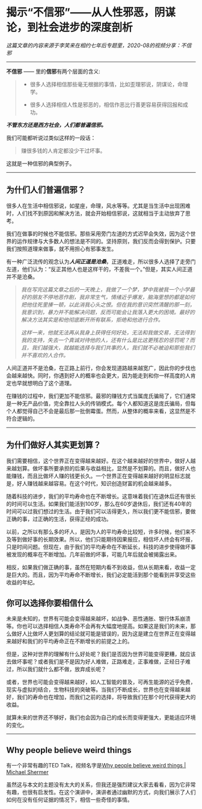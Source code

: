 # 揭示“不信邪”——从人性邪恶，阴谋论，到社会进步的深度剖析

*这篇文章的内容来源于李笑来在相约七年后专题里，2020-08的视频分享：不信邪*

---

**不信邪** —— 里的**信邪**有两个层面的含义:

> * 很多人选择相信那些毫无根据的事情，比如歪理邪说，阴谋论，命理学。
>
> * 很多人选择相信人性是邪恶的，相信作恶比行善更容易获得回报和成功。
>
***不管东方还是西方社会，人们都普遍信邪。***

我们可能都听说过类似这样的一段话：

> 赚很多钱的人肯定都没少干过坏事。

这就是一种信邪的典型例子。

---

## 为什们人们普遍信邪？

很多人在生活中相信邪说，如星座，命理，风水等等。尤其是当生活中出现困难时，人们找不到原因和解决方法，就会开始相信邪说，这就相当于主动放弃了思考。

我们在做事的时候也不能信邪。那些采用旁门左道的方式迟早会失效，因为这个世界的运作规律与大多数人的想法是不同的。坚持原则，我们反而会得到保护。只要我们按照道理来做事，就不用担心有邪事发生。

有一种广泛流传的观念认为***人间正道是沧桑***，正道难走，所以很多人选择了走旁门左道，他们认为：“反正其他人也是这样干的，不差我一个。”但是，其实人间正道并不是沧桑。

> *我在写完这篇文章之后的一天晚上，我做了一个梦，梦中我被我一个小学最好的朋友不停地恶作剧，我非常生气，情绪近乎爆发，脑海里想的都是如何把他往死里揍一顿，以此消我心头之恨。但在我的意识突然清醒的那一刻，我意识到，暴力并不能解决问题，反而可能会让我落入更大的困境。最好的解决方法其实是和他彻底断开所有联系，拒绝和他进行合作。*
> 
> *这样一来，他就无法再从我身上获得任何好处，无法和我做交易，无法得到我的支持，失去一个真诚对待他的人，还有什么是比这更残忍的惩罚呢？而且，我们越强大，就越能选择与我们共事的人，我们就不必被迫和那些我们并不喜欢的人合作。*

人间正道并不是沧桑，在正路上前行，你会发现道路越来越宽广，因此你的步伐也会越来越快。同时，你遇到好人的概率也会更大，因为能走到和你一样高度的人肯定也早就想明白了这个道理。

在赚钱的过程中，我们更加不能信邪。最邪的赚钱方式当属庞氏骗局了，它们通常是一种无产品价值，完全靠拉人头的传销模式。每个人都知道这是庞氏骗局，但每个人都觉得自己不会是最后那一批倒霉蛋。然而，从整体的概率来看，这显然是不符合逻辑的。

---

## 为什们做好人其实更划算？

我们需要相信，这个世界正在变得越来越好。在这个越来越好的世界中，做好人越来越划算。做坏事所要承担的后果与收益相比，显然是不划算的。而且，做好人也能赚钱，而且比做坏人赚的钱更长久。一个世界正在变得越来越好的明显标志就是，好人赚钱越来越容易。在这个时代，知识创造财富的机会越来越多。

随着科技的进步，我们的平均寿命也在不断增长。这意味着我们在退休后还有很长的时间可以生活。如果我们能活到100岁，那么在60岁退休后，我们还有40年的时间可以过我们想过的生活。由于我们可以活得更久，所以我们更不能信邪，要做正确的事，过正确的生活，获得正经的成功。

以前，之所以有那么多的坏人，是因为人的平均寿命比较短，许多时候，他们来不及等到做好事的长期效果。所以，他们只能期待因果报应，相信坏人终会有坏报，只是时间问题。但现在，由于我们的平均寿命在不断延长，科技的进步使得做坏事被发现的概率在不断增加。几年前做的坏事，可能几年后就会被揭露出来。

相反，如果我们做正确的事，虽然在短期内看不到收益，但从长期来看，收益一定是巨大的。而且，因为平均寿命不断增长，我们必定能活到那个能看到并享受这些收益的年纪。

## 你可以选择你要相信什么

未来是未知的，世界有可能会变得越来越坏，如战争、恶性通胀、银行体系崩溃等。你也可以选择相信人类寿命不会再有大幅度地提高。如果这是我们的未来，那么做好人比做坏人更划算的结论就可能是错误的，因为这是建立在世界正在变得越来越好和我们的平均寿命正在不断增长的前提之上的。

但是，这种对世界的理解有什么好处呢？我们是否因为世界可能变得更糟，就应该去做坏事呢？或者我们是不是因为好人难做，正路难走，正事难做，正经日子难过，所以我们就什么都不做，放弃成长呢？

或者，世界也可能会变得越来越好，如人工智能的普及，可再生能源的近乎免费，现实与虚拟的结合，生物科技的突破等。当我们不断成长，世界也在变得越来越好，我们的寿命也在增加，而我们之前的选择，将导致我们在那个时代获得更大的收益。

就算未来的世界还不够好，我们也会因为自己的成长而变得更强大，更能适应环境的变化。

---

## Why people believe weird things

有一个非常有趣的TED Talk，视频名字是[Why people believe weird things | Michael Shermer](https://www.youtube.com/watch?v=8T_jwq9ph8k)

虽然这与本文的主题没有太大的关系，但我还是强烈建议大家去看看，因为它非常有趣，也很有启发性。在这个演讲中，演讲者通过幽默的方式，向我们展示了人们如何在没有任何证据的情况下，相信一些奇怪的事情。
